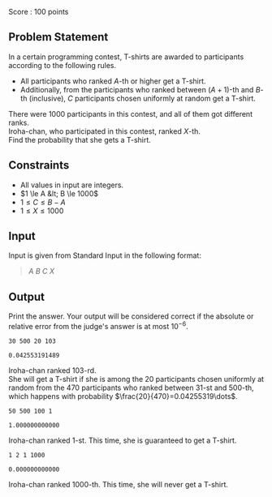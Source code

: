 Score : $100$ points

## Problem Statement

In a certain programming contest, T-shirts are awarded to participants according to the following rules.

- All participants who ranked $A$-th or higher get a T-shirt.
- Additionally, from the participants who ranked between $(A+1)$-th and $B$-th (inclusive), $C$ participants chosen uniformly at random get a T-shirt.

There were $1000$ participants in this contest, and all of them got different ranks.<br>
Iroha-chan, who participated in this contest, ranked $X$-th.<br>
Find the probability that she gets a T-shirt.

## Constraints

- All values in input are integers.
- $1 \le A &lt; B \le 1000$
- $1 \le C \le B-A$
- $1 \le X \le 1000$

## Input

Input is given from Standard Input in the following format:

> $A$ $B$ $C$ $X$

## Output

Print the answer.
Your output will be considered correct if the absolute or relative error from the judge's answer is at most $10^{ - 6}$.

```input1
30 500 20 103
```

```output1
0.042553191489
```

Iroha-chan ranked $103$-rd.<br>
She will get a T-shirt if she is among the $20$ participants chosen uniformly at random from the $470$ participants who ranked between $31$-st and $500$-th, which happens with probability $\frac{20}{470}=0.04255319\dots$.

```input2
50 500 100 1
```

```output2
1.000000000000
```

Iroha-chan ranked $1$-st. This time, she is guaranteed to get a T-shirt.

```input3
1 2 1 1000
```

```output3
0.000000000000
```

Iroha-chan ranked $1000$-th. This time, she will never get a T-shirt.